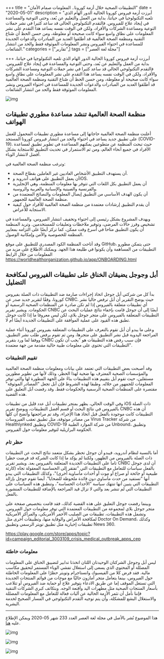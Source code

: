 +++
title = "التطبيقات الصحية خلال أزمة كورونا.. المعلومات صمام الأمان"
date = "2020-05-01"
description = "أبرزت أزمة فيروس كورونا الحالية الدور الهام الذي تلعبه التكنولوجيا في حياتنا، بداية من العمل والتعليم عن بُعد، وحتى التوعية والمساعدة في إيجاد علاج للفيروس. فالتقدم التكنولوجي الحالي قد ساعد كثيرا في نشر حملات التوعية ومساعدة الشركات والأفراد، ولكن في الوقت نفسه يساعد هذا التقدم على نشر المعلومات على نطاق واسع سواء كانت صحيحة أو مغلوطة، ومن حسن الحظ أن صُناع التقنية ومنظمة الصحة العالمية قد أطلقوا العديد من المبادرات والدعوات الجديدة للمساعدة في احتواء الفيروس ونشر المعلومات الموثوقة فقط والحد من انتشار الشائعات."
categories = ["تقارير",]
tags = ["مجلة لغة العصر"]

+++
أبرزت أزمة فيروس كورونا الحالية الدور الهام الذي تلعبه التكنولوجيا في حياتنا، بداية من العمل والتعليم عن بُعد، وحتى التوعية والمساعدة في إيجاد علاج للفيروس. فالتقدم التكنولوجي الحالي قد ساعد كثيرا في نشر حملات التوعية ومساعدة الشركات والأفراد، ولكن في الوقت نفسه يساعد هذا التقدم على نشر المعلومات على نطاق واسع سواء كانت صحيحة أو مغلوطة، ومن حسن الحظ أن صُناع التقنية ومنظمة الصحة العالمية قد أطلقوا العديد من المبادرات والدعوات الجديدة للمساعدة في احتواء الفيروس ونشر المعلومات الموثوقة فقط والحد من انتشار الشائعات.

![img](thumbnail-0.jpg)

## منظمة الصحة العالمية تنشد مساعدة مطوري تطبيقات الهواتف

أعلنت منظمة الصحة العالمية حاجاتها إلى مساعدة مطوري تطبيقات المحمول للعمل على تطبيق جديد يساعد في احتواء والحد من انتشار فيروس كورونا المستجد (COVID-19). حيث تبحث المنظمة عن متطوعين يمكنهم المساعدة في تطوير تطبيق لمساعدة الأفراد في جميع أنحاء العالم، ومن ثم الاستمرار في تحديث التطبيق للاستجابة بشكل أفضل لانتشار الوباء.

وترغب منظمة الصحة العالمية في:

- أن يستهدف التطبيق الأشخاص العاديين غير العاملين بقطاع الصحة.
- أن يعمل التطبيق على هواتف أندرويد وiOS.
- أن يعمل التطبيق بكل اللغات التي تتوفر بها معلومات المنظمة، وهي الإنجليزية والفرنسية والصينية والإسبانية والعربية والروسية.
- أن يكون الهدف الأساسي من التطبيق إيصال المعلومات والنصائح المعتمدة من منظمة الصحة العالمية للجمهور.
- أن يقدم التطبيق إرشادات معتمدة من منظمة الصحة العالمية للأفراد حول كيفية الاستجابة للأعراض.

ويهدف المشروع بشكل رئيسي إلى احتواء وتخفيف انتشار الفيروس، والمساعدة في تشخيص وفرز حالات المرضى، وتوفير ملاحظات وتعليقات للمستخدمين. وتريد المنظمة أن يكون التطبيق متاحا في أسرع وقت ممكن، كما تركز أيضًا على التزامه بمعايير المنظمة للخصوصية والأمن وإمكانية الوصول.

وقد أتاحت المنظمة الكود المصدري للتطبيق على موقع GitHub، حتى يتمكن مطورو التطبيقات من المساهمة وأن يكونوا في طليعة هذا الجهد. ويمكنك الاطلاع على مزيد من المعلومات من خلال الرابط  https://worldhealthorganization.github.io/app/ONBOARDING.html

## أبل وجوجل يضيقان الخناق على تطبيقات الفيروس لمكافحة التضليل

بدأ كل من شركتي أبل جوجل اتخاذ إجراءات صارمة ضد التطبيقات ذات الصلة بفيروس كورونا، وفقًا لتقرير جديد صدر عن CNBC. حيث يوضح التقرير أن أبل ترفض حاليا نشر أي تطبيقات متعلقة بالفيروس إذا لم تكن صادرة عن المنظمات الصحية الرسمية أو الحكومات. ويشير تقرير CNBC أيضًا إلى أن جوجل قامت بإخفاء نتائج عمليات البحث عن التطبيقات المتعلقة بالفيروس على متجر جوجل بلاي، لكن ليس معروفا ما إذا كانت جوجل تطبق هذه القيود على عملية الموافقة على التطبيقات الجديدة أيضًا أم لا.

وعلى ما يبدو أن أبل تقوم بالتعرف على التطبيقات المتعلقة بفيروس كورونا أثناء عملية المراجعة اليدوية قبل نشر التطبيق على متجرها، ومن ثم تقوم برفض طلب نشر التطبيق. ووفقا لما ورد بتقرير CNBC فإن سبب رفض هذه التطبيقات هو "يجب أن تكون التطبيقات التي تحتوي على معلومات طبية حالية مقدمة من جهة معتمدة".

### تقييم التطبيقات

وقد أصبحت بعض التطبيقات التي تعتمد على بيانات ومعلومات منظمة الصحة العالمية والمؤسسات الصحية المعترف بها ضحية لهذا الحظر، وذلك لأنها من تطوير مطورين مستقلين، حيث تقوم أبل بتقييم هذه التطبيقات بناءً على الجهة المطورة لها والتي توفر المعلومات للجمهور من خلاله. وطبقا لهذه الشروط فإن أبل تجعل "المصادر الموثوقة" مقتصرة على المنظمات الصحية الرسمية والحكومات فقط. وقد رفضت آبل التعليق على هذه القضية.

وفي الوقت الحالي، يظهر بمتجر تطبيقات أبل عدد قليل من تطبيقات iOS ذات الصلة بالفيروس في نتائج البحث أو قسم أفضل التطبيقات، ويوضح تقرير CNBC أن هذه التطبيقات كانت موجودة بالفعل قبل اتخاذ هذا الإجراء، وقد تم مراجعتها وأتضح أن كلها من مصادر موثوقة، مثل تطبيق تعقب الفيروسات Virus Tracker من شركة Healthlynked وتطبيق COVID-19 من شركة الموارد الطبية Unbound، وتطبيق الحكومة البرازيلية لتوفير معلومات حول الفيروس.

### حظر تام

 أما بالنسبة لنظام أندرويد، فيبدو أن جوجل تحظر بشكل متعمد نتائج البحث عن التطبيقات ذات الصلة بالفيروس من الظهور، ولكننا لم يؤكد ما إذا كانت الشركة قد فرضت حظرا تاما على التطبيقات الجديدة المتعلقة بالفيروس بعد. ويشير تقرير CNBC أن لدى جوجل بالفعل سياسات للتعامل مع التطبيقات التي "تفتقر إلى الحساسية المعقولة تجاه (كارثة طبيعية أو جائحة أو صراع أو موت أو أحداث مأساوية أخرى)"، وكذلك التطبيقات التي يبدو أنها "تستفيد من حدث مأساوي دون فائدة ملحوظة للضحايا". أيضا تقوم جوجل بإزالة التطبيقات التي يتبين أنها تنتهك سياسة "الأحداث الحساسة"، وتنطبق هذه السياسات على التطبيقات التي لم تنشر بعد والتي لا تزال قيد المراجعة بالإضافة للتطبيقات المنشورة بالفعل.

وبينما رفضت جوجل التعليق على هذه القضية كذلك، فقد قامت بتخصيص صفحة على متجر جوجل بلاي لمجموعة من التطبيقات المعتمدة التي توفر معلومات حول الفيروس. وتشمل هذه التطبيقات، تطبيقات من الصليب الأحمر الأمريكي، والمراكز الأمريكية لمكافحة الأمراض والوقاية منها، وتطبيقات أخرى مثل Doctor On Demand، وكذلك تطبيقات إخبارية مثل تطبيق تويتر الرسمي وتطبيق News 360.

https://play.google.com/store/apps/topic?id=campaign_editorial_3003109_crisis_medical_outbreak_apps_cep

### معلومات خاطئة

ليس أبل وجوجل الشركتان الوحيدتان اللتان اتخذتا تدابير لتضييق الخناق على المعلومات المضللة أو المحتوي الذي يسعى إلى استغلال تفشي الوباء المستمر لتحقيق مكاسب مالية. فقد فرض كلا من الفيسبوك وانستاجرام وتويتر حظرًا على المعلومات الخاطئة حول الفيروس، بينما يتعامل متجر أمازون حاليًا مع موجات من قوائم المنتجات الجديدة التي تستغل الموقف إما عن طريق الادعاء بتوفير علاج أو حماية ضد الفيروس أو تتلاعب بأسعار المنتجات الصحية مثل مطهرات اليد وأقنعة الوجه. وبتكاتف كبري الشركات التنقية فإننا نأمل أن تثمر الأزمة الحالية عن أليات فعالة للتعامل مع المعلومات المضللة والاستغلال البشع للمشكلة، وأن يتم توجيه التقدم التكنولوجي في المسار الصحيح لخدمة البشرية.

---

هذا الموضوع نُشر باﻷصل في مجلة لغة العصر العدد 233 شهر 05-2020 ويمكن الإطلاع عليه [هنا](https://drive.google.com/file/d/12dPqAtjKDqmIhgG_3_1cpqVElDSiky9l/view?usp=sharing).

![img](images/233-1.png)

![![img](images/233-1.png)](images/233-2.png)

![img](images/233-3.png)
